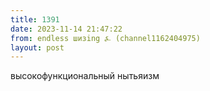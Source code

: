 ```yaml
---
title: 1391
date: 2023-11-14 21:47:22
from: endless шизing ⍼ (channel1162404975)
layout: post
---
```


высокофункциональный нытьяизм
